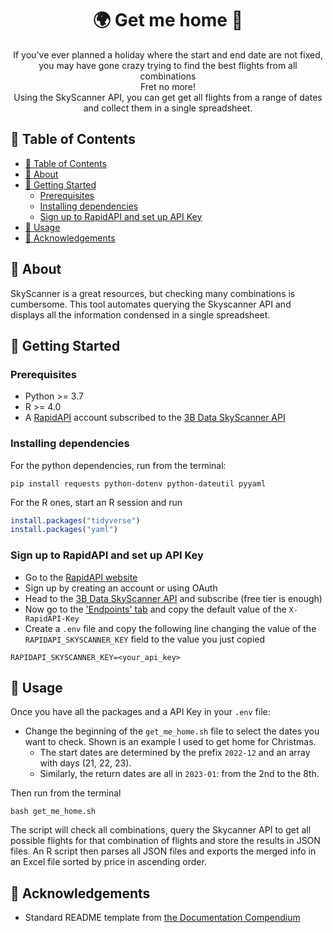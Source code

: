 <h1 align='center'> 🌍 Get me home 🛫 </h1>

<p align="center">
    If you've ever planned a holiday where the start and end date are not fixed,
    you may have gone crazy trying to find the best flights from all combinations
    <br> 
    Fret no more!
    <br> 
    Using the SkyScanner API, you can get get all flights from a range of dates
    and collect them in a single spreadsheet.
    <br> 
</p>

## 📝 Table of Contents
- [📝 Table of Contents](#-table-of-contents)
- [🧐 About ](#-about-)
- [🏁 Getting Started ](#-getting-started-)
  - [Prerequisites](#prerequisites)
  - [Installing dependencies](#installing-dependencies)
  - [Sign up to RapidAPI and set up API Key](#sign-up-to-rapidapi-and-set-up-api-key)
- [🎈 Usage ](#-usage-)
- [🎉 Acknowledgements ](#-acknowledgements-)

## 🧐 About <a name = "about"></a>
SkyScanner is a great resources, but checking many combinations is cumbersome.
This tool automates querying the Skyscanner API and displays all the information condensed in a single spreadsheet.

## 🏁 Getting Started <a name = "getting_started"></a>

### Prerequisites
- Python >= 3.7
- R >= 4.0
- A [RapidAPI](https://rapidapi.com/hub) account subscribed to the [3B Data SkyScanner API](https://rapidapi.com/3b-data-3b-data-default/api/skyscanner44/pricing) 

### Installing dependencies
For the python dependencies, run from the terminal:
```shell
pip install requests python-dotenv python-dateutil pyyaml
```

For the R ones, start an R session and run
```R
install.packages("tidyverse")
install.packages("yaml")
```

### Sign up to RapidAPI and set up API Key
- Go to the [RapidAPI website](https://rapidapi.com/hub)
- Sign up by creating an account or using OAuth
- Head to the [3B Data SkyScanner API](https://rapidapi.com/3b-data-3b-data-default/api/skyscanner44/pricing) and subscribe (free tier is enough)
- Now go to the ['Endpoints' tab](https://rapidapi.com/3b-data-3b-data-default/api/skyscanner44) and copy the default value of the `X-RapidAPI-Key`
- Create a `.env` file and copy the following line changing the value of the `RAPIDAPI_SKYSCANNER_KEY` field to the value you just copied

```.env
RAPIDAPI_SKYSCANNER_KEY=<your_api_key>
```

## 🎈 Usage <a name="usage"></a>
Once you have all the packages and a API Key in your `.env` file:

- Change the beginning of the `get_me_home.sh` file to select the dates you want to check.
Shown is an example I used to get home for Christmas. 
  - The start dates are determined by the prefix `2022-12` and an array with days (21, 22, 23).
  - Similarly, the return dates are all in `2023-01`: from the 2nd to the 8th.

Then run from the terminal

```shell
bash get_me_home.sh
```

The script will check all combinations, query the Skycanner API to get all possible flights for that combination of flights and store the results in JSON files.
An R script then parses all JSON files and exports the merged info in an Excel file sorted by price in ascending order.

## 🎉 Acknowledgements <a name = "acknowledgement"></a>
- Standard README template from [the Documentation Compendium](https://github.com/kylelobo/The-Documentation-Compendium/blob/master/en/README_TEMPLATES/Standard.md)